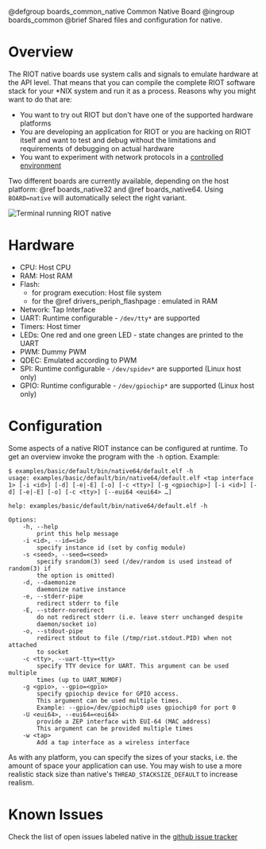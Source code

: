 @defgroup    boards_common_native Common Native Board
@ingroup     boards_common
@brief       Shared files and configuration for native.

# Overview

The RIOT native boards use system calls and signals to emulate hardware at the API level.
That means that you can compile the complete RIOT software stack for your *NIX system
and run it as a process. Reasons why you might want to do that are:
- You want to try out RIOT but don't have one of the supported hardware platforms
- You are developing an application for RIOT or you are hacking on RIOT itself and
  want to test and debug without the limitations and requirements of debugging on actual hardware
- You want to experiment with network protocols in a [controlled environment](https://github.com/RIOT-OS/RIOT/wiki/Virtual-riot-network)

Two different boards are currently available, depending on the host platform: @ref boards_native32
and @ref boards_native64. Using `BOARD=native` will automatically select the right variant.

![Terminal running RIOT native](https://raw.githubusercontent.com/wiki/RIOT-OS/RIOT/images/Native.jpg)

# Hardware
- CPU: Host CPU
- RAM: Host RAM
- Flash:
    - for program execution: Host file system
    - for the @ref drivers_periph_flashpage : emulated in RAM
- Network: Tap Interface
- UART: Runtime configurable - `/dev/tty*` are supported
- Timers: Host timer
- LEDs: One red and one green LED - state changes are printed to the UART
- PWM: Dummy PWM
- QDEC: Emulated according to PWM
- SPI: Runtime configurable - `/dev/spidev*` are supported (Linux host only)
- GPIO: Runtime configurable - `/dev/gpiochip*` are supported (Linux host only)

# Configuration

Some aspects of a native RIOT instance can be configured at runtime.
To get an overview invoke the program with the `-h` option. Example:
```shell
$ examples/basic/default/bin/native64/default.elf -h
usage: examples/basic/default/bin/native64/default.elf <tap interface 1> [-i <id>] [-d] [-e|-E] [-o] [-c <tty>] [-g <gpiochip>] [-i <id>] [-d] [-e|-E] [-o] [-c <tty>] [--eui64 <eui64> …]

help: examples/basic/default/bin/native64/default.elf -h

Options:
    -h, --help
        print this help message
    -i <id>, --id=<id>
        specify instance id (set by config module)
    -s <seed>, --seed=<seed>
        specify srandom(3) seed (/dev/random is used instead of random(3) if
        the option is omitted)
    -d, --daemonize
        daemonize native instance
    -e, --stderr-pipe
        redirect stderr to file
    -E, --stderr-noredirect
        do not redirect stderr (i.e. leave sterr unchanged despite
        daemon/socket io)
    -o, --stdout-pipe
        redirect stdout to file (/tmp/riot.stdout.PID) when not attached
        to socket
    -c <tty>, --uart-tty=<tty>
        specify TTY device for UART. This argument can be used multiple
        times (up to UART_NUMOF)
    -g <gpio>, --gpio=<gpio>
        specify gpiochip device for GPIO access.
        This argument can be used multiple times.
        Example: --gpio=/dev/gpiochip0 uses gpiochip0 for port 0
    -U <eui64>, --eui64=<eui64>
        provide a ZEP interface with EUI-64 (MAC address)
        This argument can be provided multiple times
    -w <tap>
        Add a tap interface as a wireless interface
```

As with any platform, you can specify the sizes of your stacks, i.e. the amount of space your application can use.
You may wish to use a more realistic stack size than native's `THREAD_STACKSIZE_DEFAULT` to increase realism.

# Known Issues
Check the list of open issues labeled native in the [github issue tracker](https://github.com/RIOT-OS/RIOT/issues?q=is%3Aissue%20state%3Aopen%20label%3A%22Platform%3A%20native%22)
